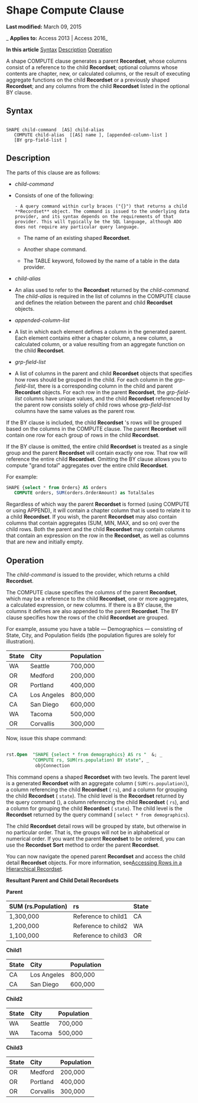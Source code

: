
# Shape Compute Clause

 **Last modified:** March 09, 2015

 _ **Applies to:** Access 2013 | Access 2016_

 **In this article**
[Syntax](#sectionSection0)
[Description](#sectionSection1)
[Operation](#sectionSection2)


A shape COMPUTE clause generates a parent  **Recordset**, whose columns consist of a reference to the child **Recordset**; optional columns whose contents are chapter, new, or calculated columns, or the result of executing aggregate functions on the child **Recordset** or a previously shaped **Recordset**; and any columns from the child **Recordset** listed in the optional BY clause.

## Syntax
<a name="sectionSection0"> </a>


```
 
SHAPE child-command  [AS] child-alias  
   COMPUTE child-alias  [[AS] name ], [appended-column-list ] 
   [BY grp-field-list ] 

```


## Description
<a name="sectionSection1"> </a>

The parts of this clause are as follows:


-  _child-command_
    
- Consists of one of the following:
    
      - A query command within curly braces ("{}") that returns a child  **Recordset** object. The command is issued to the underlying data provider, and its syntax depends on the requirements of that provider. This will typically be the SQL language, although ADO does not require any particular query language.
    
  - The name of an existing shaped  **Recordset**.
    
  - Another shape command.
    
  - The TABLE keyword, followed by the name of a table in the data provider.
    
-  _child-alias_
    
- An alias used to refer to the  **Recordset** returned by the _child-command._ The _child-alias_ is required in the list of columns in the COMPUTE clause and defines the relation between the parent and child **Recordset** objects.
    
-  _appended-column-list_
    
- A list in which each element defines a column in the generated parent. Each element contains either a chapter column, a new column, a calculated column, or a value resulting from an aggregate function on the child  **Recordset**.
    
-  _grp-field-list_
    
- A list of columns in the parent and child  **Recordset** objects that specifies how rows should be grouped in the child. For each column in the _grp-field-list,_ there is a corresponding column in the child and parent **Recordset** objects. For each row in the parent **Recordset**, the _grp-field-list_ columns have unique values, and the child **Recordset** referenced by the parent row consists solely of child rows whose _grp-field-list_ columns have the same values as the parent row.
    
If the BY clause is included, the child  **Recordset** 's rows will be grouped based on the columns in the COMPUTE clause. The parent **Recordset** will contain one row for each group of rows in the child **Recordset**.

If the BY clause is omitted, the entire child  **Recordset** is treated as a single group and the parent **Recordset** will contain exactly one row. That row will reference the entire child **Recordset**. Omitting the BY clause allows you to compute "grand total" aggregates over the entire child **Recordset**.

For example:




```sql
SHAPE {select * from Orders} AS orders
   COMPUTE orders, SUM(orders.OrderAmount) as TotalSales
```

Regardless of which way the parent  **Recordset** is formed (using COMPUTE or using APPEND), it will contain a chapter column that is used to relate it to a child **Recordset**. If you wish, the parent **Recordset** may also contain columns that contain aggregates (SUM, MIN, MAX, and so on) over the child rows. Both the parent and the child **Recordset** may contain columns that contain an expression on the row in the **Recordset**, as well as columns that are new and initially empty.


## Operation
<a name="sectionSection2"> </a>

The  _child-command_ is issued to the provider, which returns a child **Recordset**.

The COMPUTE clause specifies the columns of the parent  **Recordset**, which may be a reference to the child **Recordset**, one or more aggregates, a calculated expression, or new columns. If there is a BY clause, the columns it defines are also appended to the parent **Recordset**. The BY clause specifies how the rows of the child **Recordset** are grouped.

For example, assume you have a table — Demographics — consisting of State, City, and Population fields (the population figures are solely for illustration).



|**State**|**City**|**Population**|
|:-----|:-----|:-----|
|WA|Seattle|700,000|
|OR|Medford|200,000|
|OR|Portland|400,000|
|CA|Los Angeles|800,000|
|CA|San Diego|600,000|
|WA|Tacoma|500,000|
|OR|Corvallis|300,000|
Now, issue this shape command:




```sql
 
rst.Open  "SHAPE {select * from demographics} AS rs "  &; _ 
          "COMPUTE rs, SUM(rs.population) BY state", _ 
           objConnection 

```

This command opens a shaped  **Recordset** with two levels. The parent level is a generated **Recordset** with an aggregate column ( `SUM(rs.population)`), a column referencing the child  **Recordset** ( `rs`), and a column for grouping the child  **Recordset** ( `state`). The child level is the  **Recordset** returned by the query command (), a column referencing the child **Recordset** ( `rs`), and a column for grouping the child  **Recordset** ( `state`). The child level is the  **Recordset** returned by the query command ( `select * from demographics`).

The child  **Recordset** detail rows will be grouped by state, but otherwise in no particular order. That is, the groups will not be in alphabetical or numerical order. If you want the parent **Recordset** to be ordered, you can use the **Recordset** **Sort** method to order the parent **Recordset**.

You can now navigate the opened parent  **Recordset** and access the child detail **Recordset** objects. For more information, see[Accessing Rows in a Hierarchical Recordset](db59b152-b780-539c-17ef-462e8adfb26e.md).

 **Resultant Parent and Child Detail Recordsets**

 **Parent**



|**SUM (rs.Population)**|**rs**|**State**|
|:-----|:-----|:-----|
|1,300,000|Reference to child1|CA|
|1,200,000|Reference to child2|WA|
|1,100,000|Reference to child3|OR|
 **Child1**



|**State**|**City**|**Population**|
|:-----|:-----|:-----|
|CA|Los Angeles|800,000|
|CA|San Diego|600,000|
 **Child2**



|**State**|**City**|**Population**|
|:-----|:-----|:-----|
|WA|Seattle|700,000|
|WA|Tacoma|500,000|
 **Child3**



|**State**|**City**|**Population**|
|:-----|:-----|:-----|
|OR|Medford|200,000|
|OR|Portland|400,000|
|OR|Corvallis|300,000|
